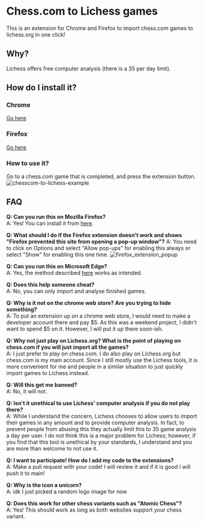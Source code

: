 # Chess.com to Lichess games
This is an extension for Chrome and Firefox to import chess.com games to lichess.org in one click!

## Why?
Lichess offers free computer analysis (there is a 35 per day limit).

## How do I install it?
### Chrome
[Go here](https://chrome.google.com/webstore/detail/chesscom-to-lichess/jblnpdempinkonbjejolagghdofaipjf?hl=en&authuser=1)

### Firefox
[Go here](https://addons.mozilla.org/en-US/firefox/addon/chess-com-to-lichess/)

### How to use it?
Go to a chess.com game that is completed, and press the extension button.  
![chesscom-to-lichess-example](https://user-images.githubusercontent.com/34536619/120174245-baade080-c1b9-11eb-8aa8-f21bd3d3bc89.gif)


## FAQ
**Q: Can you run this on Mozilla Firefox?**  
A: Yes! You can install it from [here](#firefox).

**Q: What should I do if the Firefox extension doesn't work and shows "Firefox prevented this site from opening a pop-up window"?**
A: You need to click on Options and select "Allow pop-ups" for enabling this always or select "Show" for enabling this one time.
![firefox_extension_popup](https://user-images.githubusercontent.com/74758351/120597028-231eeb00-c462-11eb-8c49-a80605dea382.png)

**Q: Can you run this on Microsoft Edge?**  
A: Yes, the method described [here](#chrome) works as intended.

**Q: Does this help someone cheat?**  
A: No, you can only import and analyse finished games.

**Q: Why is it not on the chrome web store? Are you trying to hide something?**  
A: To put an extension up on a chrome web store, I would need to make a developer account there and pay $5.
As this was a weekend project, I didn't want to spend $5 on it. However, I will put it up there soon-ish.

**Q: Why not just play on Lichess.org? What is the point of playing on chess.com if you will just import all the games?**  
A: I just prefer to play on chess.com. I do also play on Lichess.org but chess.com is my main account.
Since I still mostly use the Lichess tools,
it is more convenient for me and people in a similar situation to just quickly import games to Lichess instead.

**Q: Will this get me banned?**  
A: No, it will not.

**Q: Isn't it unethical to use Lichess' computer analysis if you do not play there?**  
A: While I understand the concern, Lichess chooses to allow users to import their games in any amount and to provide computer analysis.
In fact, to prevent people from abusing this they actually limit this to 35 game analysis a day per user.
I do not think this is a major problem for Lichess; however, if you find that this tool is unethical by your standards,
I understand and you are more than welcome to not use it.

**Q: I want to participate! How do I add my code to the extensions?**  
A: Make a pull request with your code! I will review it and if it is good I will push it to main!

**Q: Why is the icon a unicorn?**  
A: idk I just picked a random logo image for now

**Q: Does this work for other chess variants such as "Atomic Chess"?**  
A: Yes! This should work as long as both websites support your chess variant.
